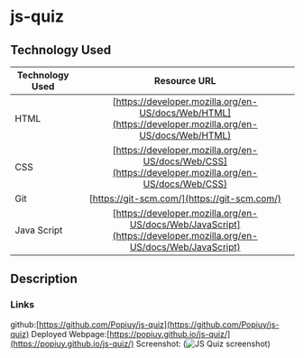 # js-quiz

## Technology Used 

| Technology Used         | Resource URL           | 
| ------------- |:-------------:| 
| HTML    | [https://developer.mozilla.org/en-US/docs/Web/HTML](https://developer.mozilla.org/en-US/docs/Web/HTML) | 
| CSS     | [https://developer.mozilla.org/en-US/docs/Web/CSS](https://developer.mozilla.org/en-US/docs/Web/CSS)      |   
| Git | [https://git-scm.com/](https://git-scm.com/)     |   
| Java Script | [https://developer.mozilla.org/en-US/docs/Web/JavaScript](https://developer.mozilla.org/en-US/docs/Web/JavaScript)  |

## Description 



### Links
github:[https://github.com/Popiuy/js-quiz](https://github.com/Popiuy/js-quiz)
Deployed Webpage:[https://popiuy.github.io/js-quiz/](https://popiuy.github.io/js-quiz/)
Screenshot: (![JS Quiz screenshot](https://github.com/Popiuy/js-quiz/assets/137010790/1c256d5e-7c5e-4628-9e26-051f545b6cdd))